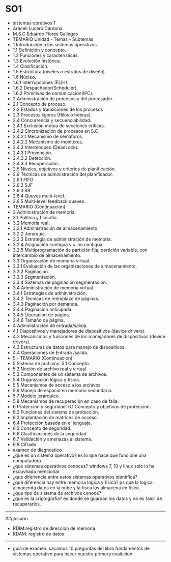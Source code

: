 # SO1
- sistemas opretivos 1 
 - Araceli Lucero Cardona
 - M.S.C Eduardo Flores Gallegos
 - TEMARIO
Unidad - Temas - Subtemas
- 1 Introducción a los sistemas
operativos.
- 1.1 Definición y concepto.
- 1.2 Funciones y características.
- 1.3 Evolución histórica.
- 1.4 Clasificación.
- 1.5 Estructura (niveles o estratos de
diseño).
-  1.6 Núcleo.
-  1.6.1 Interrupciones (FLIH).
- 1.6.2 Despachador(Scheduler).
- 1.6.3 Primitivas de
comunicación(IPC).
- 2 Administración de
procesos
y del procesador.
- 2.1 Concepto de proceso.
- 2.2 Estados y transiciones de los procesos
- 2.3 Procesos ligeros (Hilos o hebras).
- 2.4 Concurrencia y secuenciabilidad.
- 2.4.1 Exclusión mutua de secciones
criticas.
- 2.4.2 Sincronización de procesos en
S.C.
- 2.4.2.1 Mecanismo de
semáforos.
- 2.4.2.2 Mecanismo de
monitores.
- 2.4.3 Interbloqueo (DeadLock).
- 2.4.3.1 Prevención.
- 2.4.3.2 Detección.
- 2.4.3.3 Recuperación.
- 2.5 Niveles, objetivos y criterios de
planificación.
- 2.6 Técnicas de administración del
planificador.
- 2.6.1 FIFO
- 2.6.2 SJF
- 2.6.3 RR
- 2.6.4 Queves multi-level.
- 2.6.5 Multi-level feedback queves. 
- TEMARIO (Continuación)
- 3 Administración de
memoria.
- 3.1 Política y filosofía.
- 3.2 Memoria real.
- 3.2.1 Administración de
almacenamiento.
- 3.2.2 Jerarquía.
- 3.2.3 Estrategia de administración de
memoria.
- 3.2.4 Asignación contigua v.s. no
contigua.
- 3.2.5 Multiprogramación de partición
fija, partición variable, con
intercambio de
almacenamiento.
- 3.3 Organización de memoria virtual.
- 3.3.1 Evaluación de las
organizaciones de
almacenamiento.
- 3.3.2 Paginación.
- 3.3.3 Segmentación.
- 3.3.4 Sistemas de paginación
segmentación.
- 3.4 Administración de memoria virtual.
- 3.4.1 Estrategias de administración.
- 3.4.2 Técnicas de reemplazo de
páginas.
- 3.4.3 Paginación por demanda.
- 3.4.4 Paginación anticipada.
- 3.4.5 Liberación de página.
- 3.4.6 Tamaño de página.
- 4 Administración de
entrada/salida.
- 4.1 Dispositivos y manejadores de
dispositivos (device drivers).
- 4.2 Mecanismos y funciones de los
manejadores de dispositivos (device
drivers).
- 4.3 Estructuras de datos para manejo de
dispositivos.
- 4.4 Operaciones de Entrada /salida. 
- 5.- TEMARIO (Continuación)
- 5 Sistema de archivos. 5.1 Concepto.
- 5.2 Noción de archivo real y virtual.
- 5.3 Componentes de un sistema de
archivos.
- 5.4 Organización lógica y física.
- 5.5 Mecanismos de acceso a los archivos.
- 5.6 Manejo de espacio en memoria
secundaria.
- 5.7 Modelo jerárquico.
- 5.8 Mecanismos de recuperación en caso
de falla.
- 6 Protección y seguridad. 6.1 Concepto y objetivos de protección.
- 6.2 Funciones del sistema de protección.
- 6.3 Implantación de matrices de acceso.
- 6.4 Protección basada en el lenguaje.
- 6.5 Concepto de seguridad.
- 6.6 Clasificaciones de la seguridad.
- 6.7 Validación y amenazas al sistema.
- 6.8 Cifrado. 
 - examen de diagnostico
 - ¿que es un sistema operativo? es lo que hace que funcione una computadora.
 - ¿que sistemas operativos conoces? windows 7, 10 y linux solo lo he escuvhado mencionar
 - ¿que diferiencia entre estos sistemas operativos identifica? 
 - ¿que diferencia hay entre memoria logica y fisica? ps que la logica almacenda datos en la nube y la fisca los almacena en fisco.
 - ¿que tipo de sistema de archivos conoce?
 - ¿que es la criptografia? es donde se guardan los datos y no es falcil de recuperarlos.
 _____________________________________________________________________________________________
 ##glosario
 - RDIM:registro de direccion de memoria 
  - RDAM: registro de datos
  __________________________________________________________________________________________________________
   - guia de examen: sacamos 10 preguntas del libro fundamentos de sistemas operativo para hacer nuestra primera evalucion
